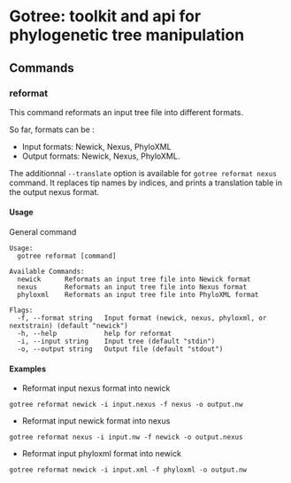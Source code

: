 # Gotree: toolkit and api for phylogenetic tree manipulation

## Commands

### reformat
This command reformats an input tree file into different formats.

So far, formats can be :
- Input formats: Newick, Nexus, PhyloXML
- Output formats: Newick, Nexus, PhyloXML.

The additionnal `--translate` option is available for `gotree reformat nexus` command. It replaces tip names by indices, and prints a translation table in the output nexus format.

#### Usage

General command
```
Usage:
  gotree reformat [command]

Available Commands:
  newick      Reformats an input tree file into Newick format
  nexus       Reformats an input tree file into Nexus format
  phyloxml    Reformats an input tree file into PhyloXML format

Flags:
  -f, --format string   Input format (newick, nexus, phyloxml, or nextstrain) (default "newick")
  -h, --help            help for reformat
  -i, --input string    Input tree (default "stdin")
  -o, --output string   Output file (default "stdout")
```


#### Examples

* Reformat input nexus format into newick
```
gotree reformat newick -i input.nexus -f nexus -o output.nw
```

* Reformat input newick format into nexus
```
gotree reformat nexus -i input.nw -f newick -o output.nexus
```

* Reformat input phyloxml format into newick
```
gotree reformat newick -i input.xml -f phyloxml -o output.nw
```
